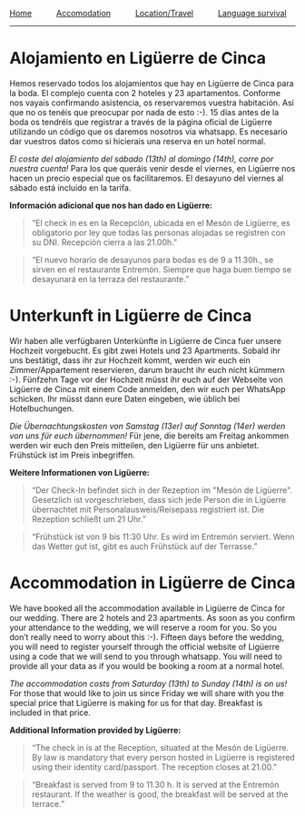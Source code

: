 [Home](./index)&nbsp;&nbsp;&nbsp;&nbsp;&nbsp;&nbsp;&nbsp;&nbsp;&nbsp;&nbsp;
[Accomodation](./accomodation)&nbsp;&nbsp;&nbsp;&nbsp;&nbsp;&nbsp;&nbsp;&nbsp;&nbsp;&nbsp;
[Location/Travel](./location)&nbsp;&nbsp;&nbsp;&nbsp;&nbsp;&nbsp;&nbsp;&nbsp;&nbsp;&nbsp;
[Language survival](./language)
___


# Alojamiento en Ligüerre de Cinca

Hemos reservado todos los alojamientos que hay en Ligüerre de Cinca para la boda. El complejo cuenta con 2 hoteles y 23 apartamentos. Conforme nos vayais confirmando asistencia, os reservaremos vuestra habitación. Así que no os tenéis que preocupar por nada de esto :-). 15 días antes de la boda os tendréis que registrar a través de la página oficial de Ligüerre utilizando un código que os daremos nosotros via whatsapp. Es necesario dar vuestros datos como si hicierais una reserva en un hotel normal. 

*El coste del alojamiento del sábado (13th) al domingo (14th), corre por nuestra cuenta!* Para los que queráis venir desde el viernes, en Ligüerre nos hacen un precio especial que os facilitaremos. El desayuno del viernes al sábado está incluido en la tarifa.

__Información adicional que nos han dado en Ligüerre:__

> “El check in es en la Recepción, ubicada en el Mesón de Ligüerre, es obligatorio por ley que todas las personas alojadas se registren con su DNI. Recepción cierra a las 21.00h.”

> “El nuevo horario de desayunos para bodas es de 9 a 11.30h., se sirven en el restaurante Entremón. Siempre que haga buen tiempo se desayunará en la terraza del restaurante.”

# Unterkunft in Ligüerre de Cinca
Wir haben alle verfügbaren Unterkünfte in Ligüerre de Cinca fuer unsere Hochzeit vorgebucht. Es gibt zwei Hotels und  23 Apartments. Sobald ihr uns bestätigt, dass ihr zur Hochzeit kommt, werden wir euch ein Zimmer/Appartement reservieren, darum braucht ihr euch nicht kümmern :-). Fünfzehn Tage vor der Hochzeit müsst ihr euch auf der Webseite von Ligüerre de Cinca mit einem Code anmelden, den wir euch per WhatsApp schicken. Ihr müsst dann eure Daten eingeben, wie üblich bei Hotelbuchungen.

*Die Übernachtungskosten von Samstag (13er) auf Sonntag (14er) werden von uns für euch übernommen!* Für jene, die bereits am Freitag ankommen werden wir euch den Preis mitteilen, den Ligüerre für uns anbietet. Frühstück ist im Preis inbegriffen.

__Weitere Informationen von Ligüerre:__

> “Der Check-In befindet sich in der Rezeption im "Mesón de Ligüerre". Gesetzlich ist vorgeschrieben, dass sich jede Person die in Ligüerre übernachtet mit Personalausweis/Reisepass registriert ist. Die Rezeption schließt um 21 Uhr.”

> “Frühstück ist von 9 bis 11:30 Uhr. Es wird im Entremón serviert. Wenn das Wetter gut ist, gibt es auch Frühstück auf der Terrasse.” 


# Accommodation in Ligüerre de Cinca

We have booked all the accommodation available in Ligüerre de Cinca for our wedding. There are 2 hotels and 23 apartments. As soon as you confirm your attendance to the wedding, we will reserve a room for you. So you don’t really need to worry about this :-). Fifteen days before the wedding, you will need to register yourself through the official website of Ligüerre using a code that we will send to you through whatsapp. You will need to provide all your data as if you would be booking a room at a normal hotel.

*The accommodation costs from Saturday (13th) to Sunday (14th) is on us!* For those that would like to join us since Friday we will share with you the special price that Ligüerre is making for us for that day. Breakfast is included in that price.

__Additional Information provided by Ligüerre:__

> “The check in is at the Reception, situated at the Mesón de Ligüerre. By law is mandatory that every person hosted in Ligüerre is registered using their identity card/passport. The reception closes at 21.00.”

> “Breakfast is served from 9 to 11.30 h. It is served at the Entremón restaurant. If the weather is good, the breakfast will be served at the terrace.”


